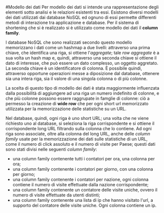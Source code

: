 #Modello dei dati
Per modello dei dati si intende una rappresentazione degli elementi sotto analisi e le relazioni esistenti tra essi. Esistono diversi modelli dei dati utilizzati dai database NoSQL ed ognuno di essi permette differenti metodi di interazione tra applicazione e database. Per il sistema di shortening che si è realizzato si è utilizzato come modello dei dati il **column family**.

I database NoSQL che sono realizzati secondo questo modello memorizzano i dati come un hashmap a due livelli: attraverso una prima chiave, che identifica una riga, si ottiene l'*aggregate*; tale *row aggregate* è a sua volta un hash map e, quindi, attraverso una seconda chiave si ottiene il dato di interesse, che può essere un dato complesso, un oggetto aggretato. La seconda chiave è un identificatore di colonna. È possibile quindi, attraverso opportune operazioni messe a diposizione dal database, ottenere sia una intera riga, sia il valore di una singola colonna o di più colonne. 

La scelta di questo tipo di modello dei dati è stata maggiormente influenzata dalla possibilità di aggiungere ad una riga un numero indefinito di colonne, e che più colonne possono essere raggrupate in famglie di colonne: ciò a permesso la creazione di **wide row** che per ogni short url memorizzato utilizzata per la memorizzazione delle statistiche su un URL.

Nel database, quindi, ogni riga è uno short URL; una volta che ne viene richiesto uno al database, si seleziona la riga corrispondente e si ottiene il corrispondente long URL filtrando sulla colonna che lo contiene. Ad ogni riga sono associate, oltre alla colonna del long URL, anche delle *column family* usate per la memorizzazione dei dati sulle statistiche di un URL, come il numero di click assoluto e il numero di visite per Paese; questi dati sono stati divisi nelle seguenti *column family*: 

- una column family contenente tutti i contatori per ora, una colonna per ora;
- una column family contenente i contatori per giorno, con una colonna per giorno;
- una column family contenente i contatori per nazione, ogni colonna contiene il numero di visite effettuate dalla nazione corrispondente;
- una column family contenente un contatore delle visite uniche, ovvero il numero di visite effettuate da utenti distinti;
- una column family contenente una lista di ip che hanno visitato l'url, a supporto del contatore delle visite uniche. Ogni colonna contiene un ip.

